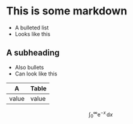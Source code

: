 # This is some markdown

* A bulleted list
* Looks like this

## A subheading

- Also bullets
- Can look like this

| A | Table |
| - | - |
| value | value |

$$\int_0^\infty \mathrm{e}^{-x}\,\mathrm{d}x$$
